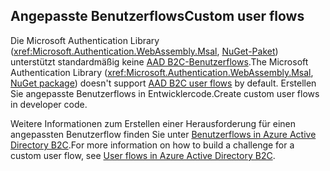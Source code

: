## <a name="custom-user-flows"></a><span data-ttu-id="3bc72-101">Angepasste Benutzerflows</span><span class="sxs-lookup"><span data-stu-id="3bc72-101">Custom user flows</span></span>

<span data-ttu-id="3bc72-102">Die Microsoft Authentication Library (<xref:Microsoft.Authentication.WebAssembly.Msal>, [NuGet-Paket](https://www.nuget.org/packages/Microsoft.Authentication.WebAssembly.Msal/)) unterstützt standardmäßig keine [AAD B2C-Benutzerflows](/azure/active-directory-b2c/user-flow-overview).</span><span class="sxs-lookup"><span data-stu-id="3bc72-102">The Microsoft Authentication Library (<xref:Microsoft.Authentication.WebAssembly.Msal>, [NuGet package](https://www.nuget.org/packages/Microsoft.Authentication.WebAssembly.Msal/)) doesn't support [AAD B2C user flows](/azure/active-directory-b2c/user-flow-overview) by default.</span></span> <span data-ttu-id="3bc72-103">Erstellen Sie angepasste Benutzerflows in Entwicklercode.</span><span class="sxs-lookup"><span data-stu-id="3bc72-103">Create custom user flows in developer code.</span></span>

<span data-ttu-id="3bc72-104">Weitere Informationen zum Erstellen einer Herausforderung für einen angepassten Benutzerflow finden Sie unter [Benutzerflows in Azure Active Directory B2C](/azure/active-directory-b2c/user-flow-overview).</span><span class="sxs-lookup"><span data-stu-id="3bc72-104">For more information on how to build a challenge for a custom user flow, see [User flows in Azure Active Directory B2C](/azure/active-directory-b2c/user-flow-overview).</span></span>
